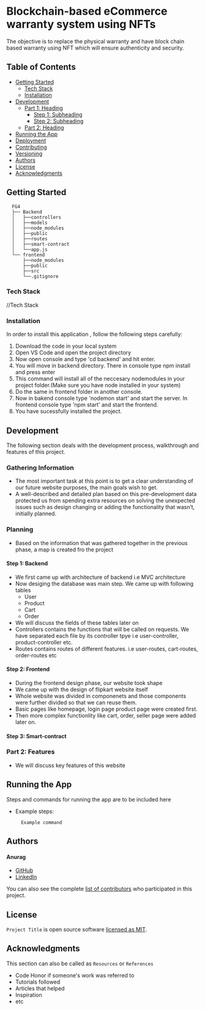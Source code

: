 # Blockchain-based eCommerce warranty system using NFTs

The objective is to replace the physical warranty and have block chain based warranty using NFT which will ensure authenticity and security.

## Table of Contents
- [Getting Started](#getting-started)
	- [Tech Stack](#tech-stack)
	- [Installation](#installation)
- [Development](#development)
    - [Part 1: Heading](#part-1-heading)
	  - [Step 1: Subheading](#step-1-subheading)
	  - [Step 2: Subheading](#step-2-subheading)
	- [Part 2: Heading](#part-2-heading)
- [Running the App](#running-the-app)
- [Deployment](#deployment)
- [Contributing](#contributing)
- [Versioning](#versioning)
- [Authors](#authors)
- [License](#license)
- [Acknowledgments](#acknowledgments)

## Getting Started

```
  FG4
  ├── Backend
  │   ├──controllers
  │   ├──models
  │   ├──node_modules
  │   ├──public
  │   ├──routes
  │   ├──smart-contract
  │   └──app.js
  └── frontend
      ├──node_modules
      ├──public
      ├──src
      └──.gitignore
```

### Tech Stack

//Tech Stack

### Installation

In order to install this application , follow the following steps carefully:

1. Download the code in your local system
2. Open VS Code and open the project directory
3. Now open console and type 'cd backend' and hit enter.
4. You will move in backend directory. There in console type npm install and press enter
5. This command will install all of the neccesary nodemodules in your project folder.(Make sure you have node      installed in your system)
6. Do the same in frontend folder in another console.
7. Now in bakend console type 'nodemon start' and start the server. In frontend console type 'npm start' and        start the frontend.
8. You have sucessfully installed the project.

## Development

The following section deals with the development process, walkthrough and features of this project.

### Gathering Information

* The most important task at this point is to get a clear understanding of our future website purposes, the main   goals wish to get.
* A well-described and detailed plan based on this pre-development data protected us from spending extra       resources on solving the unexpected issues such as design changing or adding the functionality that wasn’t,     initially planned.

### Planning

* Based on the information that was gathered together in the previous phase, a map is created fro the project

#### Step 1: Backend

* We first came up with architecture of backend i.e MVC architecture
* Now desiging the database was main step. We came up with following tables
  * User
  * Product
  * Cart
  * Order
* We will discuss the fields of these tables later on
* Controllers contains the functions that will be called on requests. We have separated each file by its           controller tpye i.e user-controller, product-controller etc.
* Routes contains routes of different features. i.e user-routes, cart-routes, order-routes etc
  
#### Step 2: Frontend

* During the frontend design phase, our website took shape
* We came up with the design of flipkart website itself
* Whole website was divided in componenets and those components were further divided so that we can reuse them.
* Basic pages like homepage, login page product page were created first.
* Then more complex functionlity like cart, order, seller page were added later on.

#### Step 3: Smart-contract

### Part 2: Features

* We will discuss key features of this website


## Running the App

Steps and commands for running the app are to be included here

* Example steps:
  ```
    Example command
  ```

## Authors

#### Anurag 
* [GitHub]
* [LinkedIn]

You can also see the complete [list of contributors][contributors] who participated in this project.

## License

`Project Title` is open source software [licensed as MIT][license].

## Acknowledgments

This section can also be called as `Resources` or `References`

* Code Honor if someone's work was referred to
* Tutorials followed
* Articles that helped
* Inspiration
* etc

[//]: # (HyperLinks)

[GitHub Repository]: https://github.com/madhur-taneja/README-Template
[GitHub Pages]: https://madhur-taneja.github.io/README-Template
[CONTRIBUTING.md]: https://github.com/madhur-taneja/README-template/blob/master/CONTRIBUTING.md
[tags]: https://github.com/madhur-taneja/README-template/tags

[GitHub]: https://github.com/madhur-taneja
[LinkedIn]: https://www.linkedin.com/in/madhur-taneja/

[contributors]: https://github.com/madhur-taneja/README-template/contributors
[license]: https://github.com/madhur-taneja/README-template/blob/master/LICENSE.md
